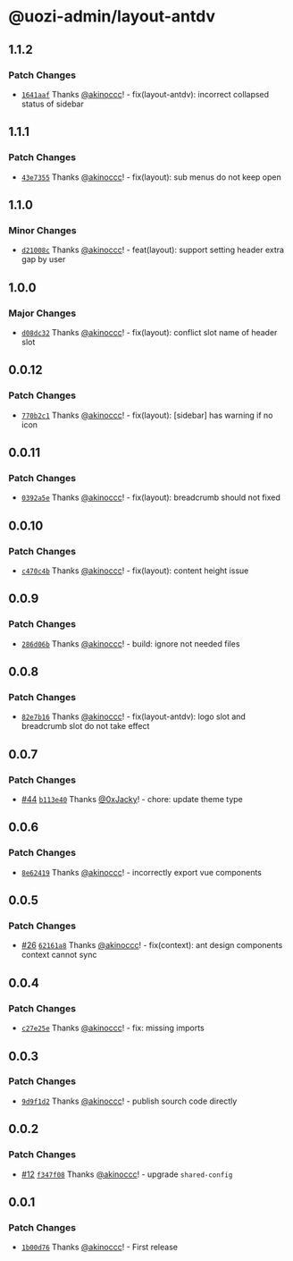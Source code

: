 # @uozi-admin/layout-antdv

## 1.1.2

### Patch Changes

- [`1641aaf`](https://github.com/uozi-tech/admin-kit/commit/1641aaf91ef7a457378c1989f7718ebdfecc9fd5) Thanks [@akinoccc](https://github.com/akinoccc)! - fix(layout-antdv): incorrect collapsed status of sidebar

## 1.1.1

### Patch Changes

- [`43e7355`](https://github.com/uozi-tech/admin-kit/commit/43e7355439546fb361a883b3c9634ebbc9a2775c) Thanks [@akinoccc](https://github.com/akinoccc)! - fix(layout): sub menus do not keep open

## 1.1.0

### Minor Changes

- [`d21008c`](https://github.com/uozi-tech/admin-kit/commit/d21008c43e81739b23c62a8a33b9479494ace9ee) Thanks [@akinoccc](https://github.com/akinoccc)! - feat(layout): support setting header extra gap by user

## 1.0.0

### Major Changes

- [`d08dc32`](https://github.com/uozi-tech/admin-kit/commit/d08dc32283ff7632bb5c7d07ccc44c81d3a2b1a7) Thanks [@akinoccc](https://github.com/akinoccc)! - fix(layout): conflict slot name of header slot

## 0.0.12

### Patch Changes

- [`770b2c1`](https://github.com/uozi-tech/admin-kit/commit/770b2c14a974e77798c66b6e2412c96d64114c5a) Thanks [@akinoccc](https://github.com/akinoccc)! - fix(layout): [sidebar] has warning if no icon

## 0.0.11

### Patch Changes

- [`0392a5e`](https://github.com/uozi-tech/admin-kit/commit/0392a5e5088955ebd60c68cf8af91a5e93ac338f) Thanks [@akinoccc](https://github.com/akinoccc)! - fix(layout): breadcrumb should not fixed

## 0.0.10

### Patch Changes

- [`c470c4b`](https://github.com/uozi-tech/admin-kit/commit/c470c4b520ac8aa910135dd66dffd4231d88aaa2) Thanks [@akinoccc](https://github.com/akinoccc)! - fix(layout): content height issue

## 0.0.9

### Patch Changes

- [`286d06b`](https://github.com/uozi-tech/admin-kit/commit/286d06beda8d4ffdc7b573e25eef282033691eee) Thanks [@akinoccc](https://github.com/akinoccc)! - build: ignore not needed files

## 0.0.8

### Patch Changes

- [`82e7b16`](https://github.com/uozi-tech/admin-kit/commit/82e7b167a8655fc251d9eb77e0a037a049d78438) Thanks [@akinoccc](https://github.com/akinoccc)! - fix(layout-antdv): logo slot and breadcrumb slot do not take effect

## 0.0.7

### Patch Changes

- [#44](https://github.com/uozi-tech/admin-kit/pull/44) [`b113e40`](https://github.com/uozi-tech/admin-kit/commit/b113e407967f668273e485f4e63cec03ecdbb5b1) Thanks [@0xJacky](https://github.com/0xJacky)! - chore: update theme type

## 0.0.6

### Patch Changes

- [`8e62419`](https://github.com/uozi-tech/admin-kit/commit/8e624198e974ca164c2de09dd2ad0c120c4727ef) Thanks [@akinoccc](https://github.com/akinoccc)! - incorrectly export vue components

## 0.0.5

### Patch Changes

- [#26](https://github.com/uozi-tech/admin-kit/pull/26) [`62161a8`](https://github.com/uozi-tech/admin-kit/commit/62161a86c65bf5cfe7e2c56b00a398d2e210f445) Thanks [@akinoccc](https://github.com/akinoccc)! - fix(context): ant design components context cannot sync

## 0.0.4

### Patch Changes

- [`c27e25e`](https://github.com/uozi-tech/admin-kit/commit/c27e25e4ece664d84483d9e8278bbc7f56683fea) Thanks [@akinoccc](https://github.com/akinoccc)! - fix: missing imports

## 0.0.3

### Patch Changes

- [`9d9f1d2`](https://github.com/uozi-tech/admin-kit/commit/9d9f1d29b0a5be1f2277a17a342c2f556a061e84) Thanks [@akinoccc](https://github.com/akinoccc)! - publish sourch code directly

## 0.0.2

### Patch Changes

- [#12](https://github.com/uozi-tech/admin-kit/pull/12) [`f347f08`](https://github.com/uozi-tech/admin-kit/commit/f347f083625f2c0ade7551b5d0bbfbf2f0f959c1) Thanks [@akinoccc](https://github.com/akinoccc)! - upgrade `shared-config`

## 0.0.1

### Patch Changes

- [`1b00d76`](https://github.com/uozi-tech/admin-kit/commit/1b00d7606521619cf5ca9871a44269430ca52f2f) Thanks [@akinoccc](https://github.com/akinoccc)! - First release
